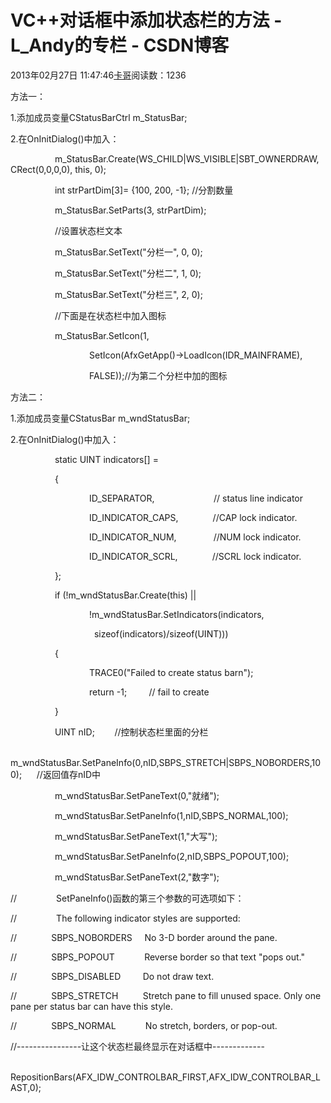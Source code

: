 # VC++对话框中添加状态栏的方法 - L_Andy的专栏 - CSDN博客

2013年02月27日 11:47:46[卡哥](https://me.csdn.net/L_Andy)阅读数：1236


方法一：

1.添加成员变量CStatusBarCtrl m_StatusBar;

2.在OnInitDialog()中加入：

                  m_StatusBar.Create(WS_CHILD|WS_VISIBLE|SBT_OWNERDRAW, CRect(0,0,0,0), this, 0);

                  int strPartDim[3]= {100, 200, -1}; //分割数量

                  m_StatusBar.SetParts(3, strPartDim);

                  //设置状态栏文本

                  m_StatusBar.SetText("分栏一", 0, 0);

                  m_StatusBar.SetText("分栏二", 1, 0);

                  m_StatusBar.SetText("分栏三", 2, 0);

                  //下面是在状态栏中加入图标

                  m_StatusBar.SetIcon(1, 

                                SetIcon(AfxGetApp()->LoadIcon(IDR_MAINFRAME),

                                FALSE));//为第二个分栏中加的图标

方法二：

1.添加成员变量CStatusBar m_wndStatusBar;

2.在OnInitDialog()中加入：

                  static UINT indicators[] =

                  {

                                ID_SEPARATOR,                        // status line indicator

                                ID_INDICATOR_CAPS,              //CAP lock indicator.

                                ID_INDICATOR_NUM,               //NUM lock indicator.

                                ID_INDICATOR_SCRL,              //SCRL lock indicator.

                  };

                  if (!m_wndStatusBar.Create(this) ||

                                !m_wndStatusBar.SetIndicators(indicators,

                                  sizeof(indicators)/sizeof(UINT)))

                  {

                                TRACE0("Failed to create status barn");

                                return -1;         // fail to create

                  }

                  UINT nID;        //控制状态栏里面的分栏

                  m_wndStatusBar.SetPaneInfo(0,nID,SBPS_STRETCH|SBPS_NOBORDERS,100);      //返回值存nID中

                  m_wndStatusBar.SetPaneText(0,"就绪");

                  m_wndStatusBar.SetPaneInfo(1,nID,SBPS_NORMAL,100);

                  m_wndStatusBar.SetPaneText(1,"大写");

                  m_wndStatusBar.SetPaneInfo(2,nID,SBPS_POPOUT,100);

                  m_wndStatusBar.SetPaneText(2,"数字");

//                SetPaneInfo()函数的第三个参数的可选项如下：

//                The following indicator styles are supported:

//              SBPS_NOBORDERS     No 3-D border around the pane.

//              SBPS_POPOUT            Reverse border so that text "pops out."

//              SBPS_DISABLED         Do not draw text.

//              SBPS_STRETCH          Stretch pane to fill unused space. Only one pane per status bar can have this style.

//              SBPS_NORMAL            No stretch, borders, or pop-out.

//----------------让这个状态栏最终显示在对话框中-------------

                  RepositionBars(AFX_IDW_CONTROLBAR_FIRST,AFX_IDW_CONTROLBAR_LAST,0);

